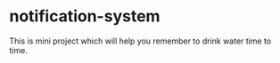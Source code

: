 # notification-system
This is mini project which will help you remember to drink water time to time.

